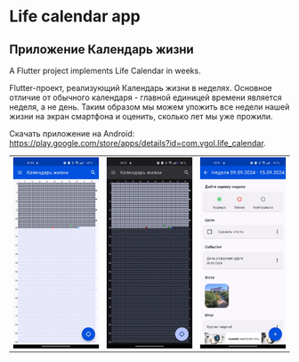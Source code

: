 # Life calendar app
## Приложение Календарь жизни

A Flutter project implements Life Calendar in weeks.

Flutter-проект, реализующий Календарь жизни в неделях. Основное отличие от обычного календаря - главной единицей времени является неделя, а не день. Таким образом мы можем уложить все недели нашей жизни на экран смартфона и оценить, сколько лет мы уже прожили.

Скачать приложение на Android: https://play.google.com/store/apps/details?id=com.vgol.life_calendar.

<table>
  <tr>
    <td><img src="https://github.com/Strafe0/life_calendar/blob/main/screenshots/main_screen.jpg"></td>
    <td><img src="https://github.com/Strafe0/life_calendar/blob/main/screenshots/main_screen_dark.jpg"></td>
    <td><img src="https://github.com/Strafe0/life_calendar/blob/main/screenshots/week_info.jpg"></td>
  </tr>
</table>
